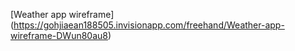 [Weather app wireframe] (https://gohjiaean188505.invisionapp.com/freehand/Weather-app-wireframe-DWun80au8)
